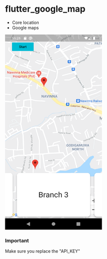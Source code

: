 # flutter_google_map

- Core location
- Google maps

<img src="screenshots/SC1.png" width="320" height="640">

### Important
Make sure you replace the "API_KEY"
